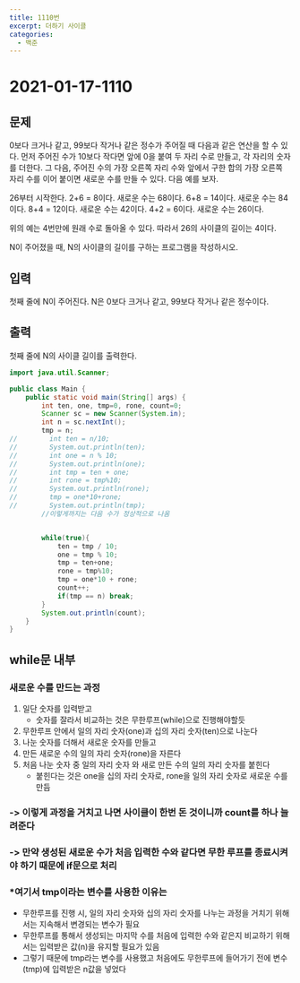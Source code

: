 ```yaml
---
title: 1110번
excerpt: 더하기 사이클
categories:
  - 백준
---
```


# 2021-01-17-1110

## 문제

0보다 크거나 같고, 99보다 작거나 같은 정수가 주어질 때 다음과 같은 연산을 할 수 있다. 먼저 주어진 수가 10보다 작다면 앞에 0을 붙여 두 자리 수로 만들고, 각 자리의 숫자를 더한다. 그 다음, 주어진 수의 가장 오른쪽 자리 수와 앞에서 구한 합의 가장 오른쪽 자리 수를 이어 붙이면 새로운 수를 만들 수 있다. 다음 예를 보자.

26부터 시작한다. 2+6 = 8이다. 새로운 수는 68이다. 6+8 = 14이다. 새로운 수는 84이다. 8+4 = 12이다. 새로운 수는 42이다. 4+2 = 6이다. 새로운 수는 26이다.

위의 예는 4번만에 원래 수로 돌아올 수 있다. 따라서 26의 사이클의 길이는 4이다.

N이 주어졌을 때, N의 사이클의 길이를 구하는 프로그램을 작성하시오.

## 입력

첫째 줄에 N이 주어진다. N은 0보다 크거나 같고, 99보다 작거나 같은 정수이다.

## 출력

첫째 줄에 N의 사이클 길이를 출력한다.

```java
import java.util.Scanner;

public class Main {
    public static void main(String[] args) {
        int ten, one, tmp=0, rone, count=0;
        Scanner sc = new Scanner(System.in);
        int n = sc.nextInt();
        tmp = n;
//        int ten = n/10;
//        System.out.println(ten);
//        int one = n % 10;
//        System.out.println(one);
//        int tmp = ten + one;
//        int rone = tmp%10;
//        System.out.println(rone);
//        tmp = one*10+rone;
//        System.out.println(tmp);
        //이렇게까지는 다음 수가 정상적으로 나옴


        while(true){
            ten = tmp / 10;
            one = tmp % 10;
            tmp = ten+one;
            rone = tmp%10;
            tmp = one*10 + rone;
            count++;
            if(tmp == n) break;
        }
        System.out.println(count);
    }
}
```

## while문 내부

### 새로운 수를 만드는 과정

1. 일단 숫자를 입력받고
   * 숫자를 잘라서 비교하는 것은 무한루프\(while\)으로 진행해야할듯
2. 무한루프 안에서 일의 자리 숫자\(one\)과 십의 자리 숫자\(ten\)으로 나눈다
3. 나눈 숫자를 더해서 새로운 숫자를 만들고
4. 만든 새로운 수의 일의 자리 숫자\(rone\)을 자른다
5. 처음 나눈 숫자 중 일의 자리 숫자 와 새로 만든 수의 일의 자리 숫자를 붙힌다
   * 붙힌다는 것은 one을 십의 자리 숫자로, rone을 일의 자리 숫자로 새로운 수를 만듬

### -&gt; 이렇게 과정을 거치고 나면 사이클이 한번 돈 것이니까 count를 하나 늘려준다

### -&gt; 만약 생성된 새로운 수가 처음 입력한 수와 같다면 무한 루프를 종료시켜야 하기 때문에 if문으로 처리

### \*여기서 tmp이라는 변수를 사용한 이유는

* 무한루프를 진행 시, 일의 자리 숫자와 십의 자리 숫자를 나누는 과정을 거치기 위해서는 지속해서 변경되는 변수가 필요
* 무한루프를 통해서 생성되는 마지막 수를 처음에 입력한 수와 같은지 비교하기 위해서는 입력받은 값\(n\)을 유지할 필요가 있음
* 그렇기 때문에 tmp라는 변수를 사용했고 처음에도 무한루프에 들어가기 전에 변수\(tmp\)에 입력받은 n값을 넣었다

